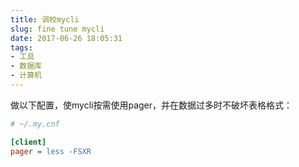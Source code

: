 ```yaml
---
title: 调校mycli
slug: fine tune mycli
date: 2017-06-26 18:05:31
tags:
- 工具
- 数据库
- 计算机
---
```


做以下配置，使mycli按需使用pager，并在数据过多时不破坏表格格式：

```ini
# ~/.my.cnf

[client]
pager = less -FSXR

```
